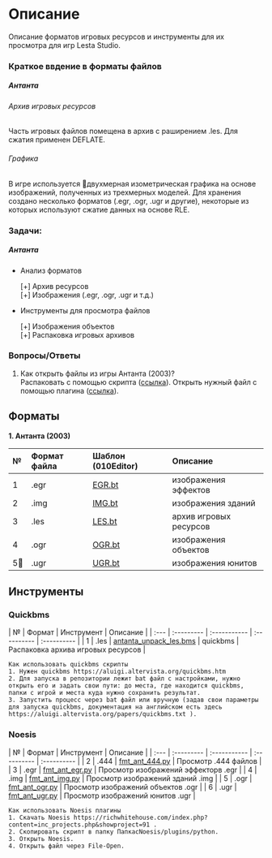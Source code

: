 # Описание
Описание форматов игровых ресурсов и инструменты для их просмотра для игр Lesta Studio.

### Краткое ввдение в форматы файлов 

##### Антанта 

###### Архив игровых ресурсов
Часть игровых файлов помещена в архив с раширением .les. Для сжатия применен DEFLATE.

###### Графика  
В игре используется двухмерная изометрическая графика на основе изображений, полученных из 
трехмерных моделей. Для хранения создано несколько форматов (.egr, .ogr, .ugr и другие), некоторые из которых используют
сжатие данных на основе RLE.  

### Задачи:  

##### Антанта  
- Анализ форматов    

    [+] Архив ресурсов  
    [+] Изображения (.egr, .ogr, .ugr и т.д.)  

- Инструменты для просмотра файлов  

    [+] Изображения объектов  
    [+] Распаковка игровых архивов  
      
### Вопросы/Ответы    
  1. Как открыть файлы из игры Антанта (2003)?  
    Распаковать с помощью скрипта ([ссылка](#quickbms)). Открыть нужный файл с помощью плагина ([ссылка](#noesis)).
      
## Форматы  

**1. Антанта (2003)**  

| № | Формат файла       | Шаблон (010Editor)     |   Описание |
| :--- | :--------- | :----------- |  :---------- | 
| 1 | .egr  | [EGR.bt](https://github.com/AlexKimov/lesta-file-formats/blob/main/templates/010%20editor/EGR.bt) | изображения эффектов |
| 2 | .img  | [IMG.bt](https://github.com/AlexKimov/lesta-file-formats/blob/main/templates/010%20editor/IMG.bt) | изображения зданий |
| 3 | .les  | [LES.bt](https://github.com/AlexKimov/lesta-file-formats/blob/main/templates/010%20editor/LES.bt) | архив игровых ресурсов |
| 4 | .ogr  | [OGR.bt](https://github.com/AlexKimov/lesta-file-formats/blob/main/templates/010%20editor/OGR.bt) | изображения объектов |
| 5 | .ugr  | [UGR.bt](https://github.com/AlexKimov/lesta-file-formats/blob/main/templates/010%20editor/UGR.bt) | изображения юнитов |

## Инструменты

### Quickbms

| № | Формат  | Инструмент |    Описание |
| :--- | :--------- | :----------- | :---------- | :---------- | 
| 1 | .les | [antanta_unpack_les.bms](https://github.com/AlexKimov/lesta-file-formats/tree/main/scripts/bms/antanta_unpack_les.bms)  | quickbms | Распаковка архива игровых ресурсов |


    Как использовать quickbms скрипты
    1. Нужен quickbms https://aluigi.altervista.org/quickbms.htm
    2. Для запуска в репозитории лежит bat файл с настройками, нужно открыть его и задать свои пути: до места, где находится quickbms, папки с игрой и места куда нужно сохранить результат.
    3. Запустить процесс через bat файл или вручную (задав свои параметры для запуска quickbms, документация на английском есть здесь https://aluigi.altervista.org/papers/quickbms.txt ). 


### Noesis

| № | Формат  | Инструмент |     Описание |
| :--- | :--------- | :----------- | :---------- | :---------- | 
| 2 | .444 | [fmt_ant_444.py](https://github.com/AlexKimov/lesta-file-formats/tree/main/plugins/noesis/fmt_ant_444.py)  | Просмотр .444 файлов |
| 3 | .egr | [fmt_ant_egr.py](https://github.com/AlexKimov/lesta-file-formats/tree/main/plugins/noesis/fmt_ant_egr.py)  | Просмотр изображений эффекторв .egr |
| 4 | .img | [fmt_ant_img.py](https://github.com/AlexKimov/lesta-file-formats/tree/main/plugins/noesis/fmt_ant_img.py)  | Просмотр изображений зданий .img |
| 5 | .ogr | [fmt_ant_ogr.py](https://github.com/AlexKimov/lesta-file-formats/tree/main/plugins/noesis/fmt_ant_ogr.py)  | Просмотр изображений объектов  .ogr |
| 6 | .ugr | [fmt_ant_ugr.py](https://github.com/AlexKimov/lesta-file-formats/tree/main/plugins/noesis/fmt_ant_ugr.py)  | Просмотр изображений юнитов .ugr |

    Как использовать Noesis плагины
    1. Скачать Noesis https://richwhitehouse.com/index.php?content=inc_projects.php&showproject=91 .
    2. Скопировать скрипт в папку ПапкасNoesis/plugins/python.
    3. Открыть Noesis.
    4. Открыть файл через File-Open.